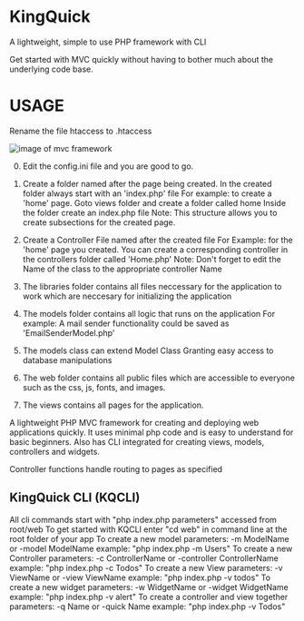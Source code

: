 # KingQuick
A lightweight, simple to use PHP framework with CLI

Get started with MVC quickly without having to bother much about the underlying code base.

# USAGE
Rename the file htaccess to .htaccess

![image of mvc framework](https://upload.wikimedia.org/wikipedia/commons/thumb/b/b5/ModelViewControllerDiagram2.svg/1280px-ModelViewControllerDiagram2.svg.png)

0. Edit the config.ini file and you are good to go.

1. Create a folder named after the page being created. 
In the created folder always start with an 'index.php' file
For example: to create a 'home' page.
Goto views folder and create a folder called home
Inside the folder create an index.php file
Note: This structure allows you to create subsections for the created page.

2. Create a Controller File named after the created file
For Example: for the 'home' page you created. You can create a corresponding controller
in the controllers folder called 'Home.php'
Note: Don't forget to edit the Name of the class to the appropriate controller Name

3. The libraries folder contains all files neccessary for the application to work which are neccesary for initializing the application

4. The models folder contains all logic that runs on the application
For example: A mail sender functionality could be saved as 'EmailSenderModel.php'

5. The models class can extend Model Class Granting easy access to database manipulations

6. The web folder contains all public files which are accessible to everyone such as the css, js, fonts, and images.

7. The views contains all pages for the application.



A lightweight PHP MVC framework for creating and deploying web applications quickly. It uses minimal php code and is easy to understand for basic beginners. Also has CLI integrated for creating views, models, controllers and widgets. 

Controller functions handle routing to pages as specified

## KingQuick CLI (KQCLI)
All cli commands start with "php index.php parameters" accessed from root/web
To get started with KQCLI enter "cd web" in command line at the root folder of your app
To create a new model
parameters: -m ModelName   or -model ModelName
example: "php index.php -m Users"
To create a new Controller
parameters: -c ControllerName or -controller ControllerName
example: "php index.php -c Todos"
To create a new View
parameters: -v ViewName or -view ViewName
example: "php index.php -v todos"
To create a new widget
parameters: -w WidgetName or -widget WidgetName
example: "php index.php -v alert"
To create a controller and view together
parameters: -q Name or -quick Name
example: "php index.php -v Todos"
